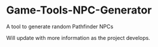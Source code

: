 # Game-Tools-NPC-Generator
A tool to generate random Pathfinder NPCs


Will update with more information as the project develops.

